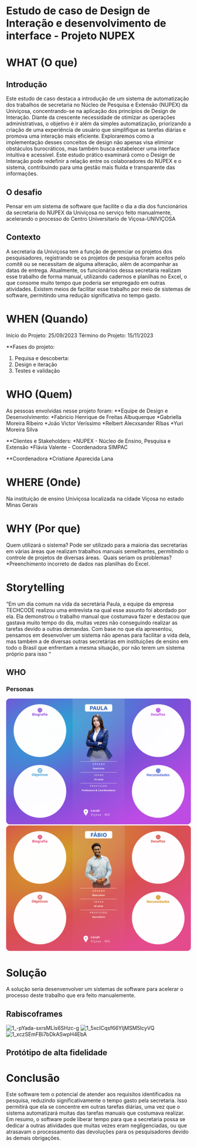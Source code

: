 # Estudo de caso de Design de Interação e desenvolvimento de interface - Projeto NUPEX
# WHAT (O que)
## Introdução
Este estudo de caso destaca a introdução de um sistema de automatização dos trabalhos de secretaria no Núcleo de Pesquisa e Extensão (NUPEX) da Univiçosa, concentrando-se na aplicação dos princípios de Design de Interação. Diante da crescente necessidade de otimizar as operações administrativas, o objetivo é ir além da simples automatização, priorizando a criação de uma experiência de usuário que simplifique as tarefas diárias e promova uma interação mais eficiente.
Exploraremos como a implementação desses conceitos de design não apenas visa eliminar obstáculos burocráticos, mas também busca estabelecer uma interface intuitiva e acessível. Este estudo prático examinará como o Design de Interação pode redefinir a relação entre os colaboradores do NUPEX e o sistema, contribuindo para uma gestão mais fluida e transparente das informações.
## O desafio
Pensar em um sistema de software que facilite o dia a dia dos funcionários da secretaria do NUPEX da Univiçosa no serviço feito manualmente, acelerando o processo do Centro Universitario de Viçosa-UNIVIÇOSA
## Contexto
A secretaria da Univiçosa tem a função de gerenciar os projetos dos pesquisadores, registrando se os projetos de pesquisa foram aceitos pelo comitê ou se necessitam de alguma alteração, além de acompanhar as datas de entrega. Atualmente, os funcionários dessa secretaria realizam esse trabalho de forma manual, utilizando cadernos e planilhas no Excel, o que consome muito tempo que poderia ser empregado em outras atividades.
Existem meios de facilitar esse trabalho por meio de sistemas de software, permitindo uma redução significativa no tempo gasto.
# WHEN (Quando)
Início do Projeto:  25/09/2023
Término do Projeto: 15/11/2023

**Fases do projeto:
1. Pequisa e descoberta:
2. Design e iteração
3. Testes e validação
   
# WHO (Quem)
As pessoas envolvidas nesse projeto foram:
**Equipe de Design e Desenvolvimento:
  *Fabricio Henrique de Freitas Albuquerque
  *Gabriella Moreira Ribeiro
  *João Victor Veríssimo
  *Relbert Alecxsander Ribas
  *Yuri Moreira Silva

**Clientes e Stakeholders:
  *NUPEX - Núcleo de Ensino, Pesquisa e Extensão
  *Flávia Valente - Coordenadora SIMPAC

**Coordenadora
  *Cristiane Aparecida Lana
# WHERE (Onde)
Na instituição de ensino Univiçosa localizada na cidade Viçosa no estado Minas Gerais
# WHY (Por que)

Quem utilizará o sistema?
Pode ser utilizado para a maioria das secretarias em várias áreas que realizam trabalhos manuais semelhantes, permitindo o controle de projetos de diversas áreas. 
Quais seriam os problemas?
*Preenchimento incorreto de dados nas planilhas do Excel.

# Storytelling
“Em um dia comum na vida da secretária Paula, a equipe da empresa TECHCODE realizou uma entrevista na qual esse assunto foi abordado por ela. Ela demonstrou o trabalho manual que costumava fazer e destacou que gastava muito tempo do dia, muitas vezes não conseguindo realizar as tarefas devido a outras demandas. Com base no que ela apresentou, pensamos em desenvolver um sistema não apenas para facilitar a vida dela, mas também a de diversas outras secretárias em instituições de ensino em todo o Brasil que enfrentam a mesma situação, por não terem um sistema próprio para isso “
## WHO
### Personas
![Persona Paula](Frame1.png)
![Persona Fábio](Frame2.png)

# Solução
A solução seria desenvenvolver um sistemas de software para acelerar o processo deste trabalho que era feito manualemente.
## Rabiscoframes
![1_-pYada-sxrsMLls6SHzc-g](https://github.com/fabriciohfa/Projeto-Nupex/assets/131566467/e3e1d901-a198-4d81-b674-b2916385877a)
![1_5xcICqsf66YljMSM5IcyVQ](https://github.com/fabriciohfa/Projeto-Nupex/assets/131566467/024d3723-babf-4063-87bc-b594067d5f1c)
![1_xczSEmFBi7bDkASwpH4EbA](https://github.com/fabriciohfa/Projeto-Nupex/assets/131566467/6fd60ee3-0399-4616-a670-7fbdcedc1e37)

## Protótipo de alta fidelidade


# Conclusão

Este software tem o potencial de atender aos requisitos identificados na pesquisa, reduzindo significativamente o tempo gasto pela secretaria. Isso permitirá que ela se concentre em outras tarefas diárias, uma vez que o sistema automatizará muitas das tarefas manuais que costumava realizar. Em resumo, o software pode liberar tempo para que a secretaria possa se dedicar a outras atividades que muitas vezes eram negligenciadas, ou que atrasavam o processamento das devoluções para os pesquisadores devido às demais obrigações.
